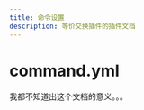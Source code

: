 ```yaml
---
title: 命令设置
description: 等价交换插件的插件文档
---
```


# command.yml

<QuestionBlock title="你在看什么">

我都不知道出这个文档的意义。。。

</QuestionBlock>